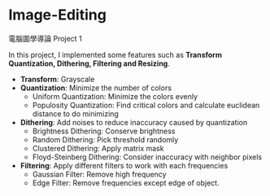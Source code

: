 # Image-Editing
電腦圖學導論 Project 1

In this project, I implemented some features such as  **Transform Quantization, Dithering, Filtering and Resizing**.

- **Transform**: Grayscale
- **Quantization**: Minimize the number of colors
  - Uniform Quantization: Minimize the colors evenly
  - Populosity Quantization: Find critical colors and calculate euclidean distance to do minimizing
- **Dithering**: Add noises to reduce inaccuracy caused by quantization
  - Brightness Dithering: Conserve brightness
  - Random Dithering: Pick threshold randomly
  - Clustered Dithering: Apply matrix mask
  - Floyd-Steinberg Dithering: Consider inaccuracy with neighbor pixels
- **Filtering**: Apply different filters to work with each frequencies
  - Gaussian Filter: Remove high frequency
  - Edge Filter: Remove frequencies except edge of object.
